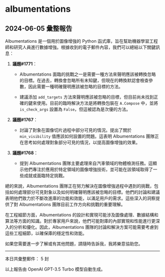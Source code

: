 # albumentations

## 2024-06-05 彙整報告

Albumentations 是一個用於圖像增強的 Python 函式庫，旨在幫助機器學習工程師和研究人員進行數據增強。根據收到的電子郵件內容，我們可以總結以下關鍵訊息：



1. **議題#1771**：

   - Albumentations 面臨的挑戰之一是需要一種方法來聲明應該被轉換忽略的目標。在過去，轉換會忽略所有未知鍵，但現在的轉換默認會檢查參數，因此需要一種明確聲明應該被忽略的目標的方法。

   - 建議添加 `add_targets` 方法來聲明應該被忽略的目標，但目前尚未找到正確的鍵來使用。目前的臨時解決方法是將轉換包裝在 `A.Compose` 中，並將 `is_check_args` 設置為 `False`，但這被認為是次優的方法。



2. **議題#1767**：

   - 討論了對象在圖像切片過程中部分可見的情況。提出了關於 `min_visibility` 值應該如何設置的問題。這表明 Albumentations 團隊正在思考如何處理對象部分可見的情況，以提高圖像增強的效果。



3. **議題#1768**：

   - 提到 Albumentations 團隊主要處理來自汽車領域的物體檢測任務。這顯示他們專注於應用於特定領域的圖像增強技術，並可能在該領域取得了一些成就或面臨特定挑戰。



總的來說，Albumentations 團隊正在努力解決在圖像增強過程中遇到的挑戰，包括如何處理部分可見對象以及如何明確聲明應該被忽略的目標。他們的討論和建議表明他們致力於不斷改進庫的功能和效能，以滿足用戶的需求。這些深入的洞察提供了對 Albumentations 團隊目前工作方向和挑戰的重要理解。



在工程細節方面，Albumentations 的設計和實現可能涉及圖像處理、數據結構和算法等方面的知識。對於專家用戶來說，他們可能對庫的內部實現和性能進行更深入的分析和優化。因此，Albumentations 團隊的討論和解決方案可能需要考慮到這些工程細節，以確保庫的穩定性和效能。



如果您需要進一步了解或有其他問題，請隨時告訴我，我將樂意協助您。



---



本日共彙整郵件： 5 封



以上報告由 OpenAI GPT-3.5 Turbo 模型自動生成。